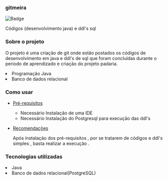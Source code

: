 ### gitmeira
![Badge](https://img.shields.io/badge/GIT-gitmeira-%237159c1?style=for-the-badge&logo=ghost)


Códigos (desenvolvimento java) e ddl's sql

### Sobre o projeto

O projeto  é uma criação de git onde estão postados os códigos de desenvolvimento em java e ddl's de sql que foram concluídas
durante o periodo de aprendizado e criação do projeto padaria.


<li>Programação Java</li>
<li>Banco de dados relacional</li>



### Como usar 
 <!--ts-->
* [Pré-requisitos](#pre-requisitos)
  
  - Necessário Instalação de uma IDE 
  - Necessário Instalação do Postgresql para execução das ddl's


 * [Recomendações](#recomendações)
   
    Após instalação dos pré-requisitos , por se tratarem de códigos e ddl's simples , basta realizar a execução .


### Tecnologias utilizadas

<li>Java</li>
<li>Banco de dados relacional(PostgreSQL)</li>

